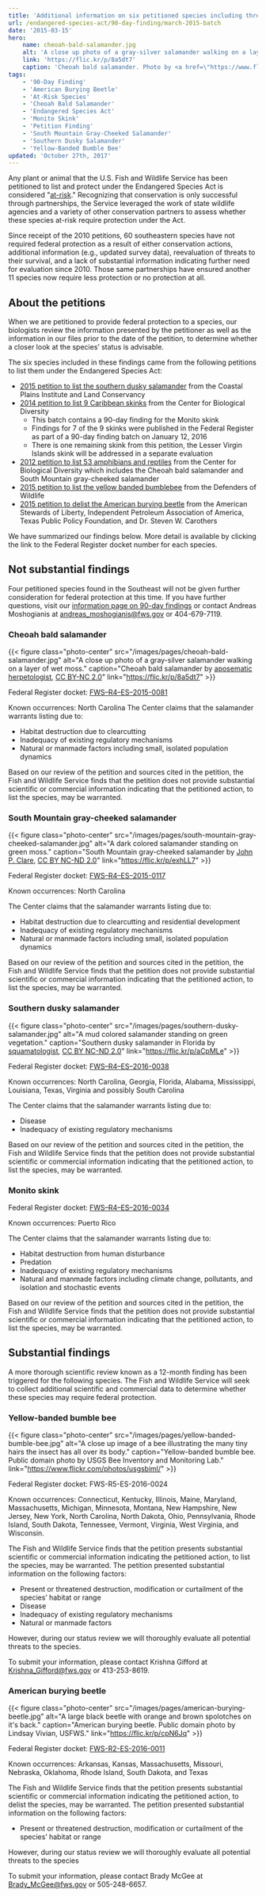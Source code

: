 ```yaml
---
title: 'Additional information on six petitioned species including three salamanders, one lizard, and two insects found in the Southeast'
url: /endangered-species-act/90-day-finding/march-2015-batch
date: '2015-03-15'
hero:
    name: cheoah-bald-salamander.jpg
    alt: 'A close up photo of a gray-silver salamander walking on a layer of wet moss.'
    link: 'https://flic.kr/p/8a5dt7'
    caption: 'Cheoah bald salamander. Photo by <a href=\"https://www.flickr.com/photos/38984611@N03/\" target=\"_blank\">Andy Kraemer</a>, <a href=\"https://creativecommons.org/licenses/by-nc/2.0/\" target=\"_blank\">CC BY-NC 2.0</a>.'
tags:
    - '90-Day Finding'
    - 'American Burying Beetle'
    - 'At-Risk Species'
    - 'Cheoah Bald Salamander'
    - 'Endangered Species Act'
    - 'Monito Skink'
    - 'Petition Finding'
    - 'South Mountain Gray-Cheeked Salamander'
    - 'Southern Dusky Salamander'
    - 'Yellow-Banded Bumble Bee'
updated: 'October 27th, 2017'
---
```


Any plant or animal that the U.S. Fish and Wildlife Service has been petitioned to list and protect under the Endangered Species Act is considered "[at-risk](/endangered-species-act/at-risk-species)." Recognizing that conservation is only successful through partnerships, the Service leveraged the work of state wildlife agencies and a variety of other conservation partners to assess whether these species at-risk require protection under the Act.

Since receipt of the 2010 petitions, 60 southeastern species have not required federal protection as a result of either conservation actions, additional information (e.g., updated survey data), reevaluation of threats to their survival, and a lack of substantial information indicating further need for evaluation since 2010. Those same partnerships have ensured another 11 species now require less protection or no protection at all.

## About the petitions

When we are petitioned to provide federal protection to a species, our biologists review the information presented by the petitioner as well as the information in our files prior to the date of the petition, to determine whether a closer look at the species&rsquo; status is advisable.

The six species included in these findings came from the following petitions to list them under the Endangered Species Act:

  - [2015 petition to list the southern dusky salamander](https://ecos.fws.gov/docs/petitions/92000//568.docx) from the Coastal Plains Institute and Land Conservancy
  - [2014 petition to list 9 Caribbean skinks](https://ecos.fws.gov/docs/petitions/92100/587.pdf) from the Center for Biological Diversity
    - This batch contains a 90-day finding for the Monito skink
    - Findings for 7 of the 9 skinks were published in the Federal Register as part of a 90-day finding batch on January 12, 2016
    - There is one remaining skink from this petition, the Lesser Virgin Islands skink will be addressed in a separate evaluation
  - [2012 petition to list 53 amphibians and reptiles](https://ecos.fws.gov/docs/petitions/92210/662.pdf) from the Center for Biological Diversity which includes the Cheoah bald salamander and South Mountain gray-cheeked salamander
  - [2015 petition to list the yellow banded bumblebee](https://ecos.fws.gov/docs/petitions/92000/681.pdf) from the Defenders of Wildlife
  - [2015 petition to delist the American burying beetle](https://ecos.fws.gov/docs/petitions/92220/677.pdf) from the American Stewards of Liberty, Independent Petroleum Association of America, Texas Public Policy Foundation, and  Dr. Steven W. Carothers

We have summarized our findings below. More detail is available by clicking the link to the Federal Register docket number for each species.

## Not substantial findings

Four petitioned species found in the Southeast will not be given further consideration for federal protection at this time. If you have further questions, visit our [information page on 90-day findings](/endangered-species-act/90-day-finding) or contact Andreas Moshogianis at [andreas_moshogianis@fws.gov](mailto:andreas_moshogianis@fws.gov?subject=March+2016+Batch+Findings) or 404-679-7119.

### Cheoah bald salamander

{{< figure class="photo-center" src="/images/pages/cheoah-bald-salamander.jpg" alt="A close up photo of a gray-silver salamander walking on a layer of wet moss." caption="Cheoah bald salamander by [aposematic herpetologist](https://www.flickr.com/photos/38984611@N03/), [CC BY-NC 2.0](https://creativecommons.org/licenses/by-nc/2.0/legalcode)" link="https://flic.kr/p/8a5dt7" >}}

Federal Register docket: [FWS–R4–ES–2015-0081](https://www.regulations.gov/#!docketDetail;D=FWS-R4-ES-2015-0081)

Known occurrences: North Carolina
The Center claims that the salamander warrants listing due to:

  - Habitat destruction due to clearcutting
  - Inadequacy of existing regulatory mechanisms
  - Natural or manmade factors including small, isolated population dynamics

Based on our review of the petition and sources cited in the petition, the Fish and Wildlife Service finds that the petition does not provide substantial scientific or commercial information indicating that the petitioned action, to list the species, may be warranted.

### South Mountain gray-cheeked salamander

{{< figure class="photo-center" src="/images/pages/south-mountain-gray-cheeked-salamander.jpg" alt="A dark colored salamander standing on green moss." caption="South Mountain gray-cheeked salamander by [John P. Clare](https://www.flickr.com/photos/johnclare/), [CC BY NC-ND 2.0](https://creativecommons.org/licenses/by-nc-nd/2.0/legalcode)" link="https://flic.kr/p/exhLL7" >}}

Federal Register docket: [FWS–R4–ES–2015-0117](https://www.regulations.gov/#!docketDetail;D=FWS-R4-ES-2015-0117)

Known occurrences: North Carolina

The Center claims that the salamander warrants listing due to:

  - Habitat destruction due to clearcutting and residential development
  - Inadequacy of existing regulatory mechanisms
  - Natural or manmade factors including small, isolated population dynamics

Based on our review of the petition and sources cited in the petition, the Fish and Wildlife Service finds that the petition does not provide substantial scientific or commercial information indicating that the petitioned action, to list the species, may be warranted.

### Southern dusky salamander

{{< figure class="photo-center" src="/images/pages/southern-dusky-salamander.jpg" alt="A mud colored salamander standing on green vegetation." caption="Southern dusky salamander in Florida by [squamatologist](https://www.flickr.com/photos/squamatologist/), [CC BY NC-ND 2.0](https://creativecommons.org/licenses/by-nc-nd/2.0/legalcode)" link="https://flic.kr/p/aCpMLe" >}}

Federal Register docket: [FWS–R4–ES–2016-0038](https://www.regulations.gov/#!docketDetail;D=FWS-R4-ES-2016-0038)

Known occurrences: North Carolina, Georgia, Florida, Alabama, Mississippi, Louisiana, Texas, Virginia and possibly South Carolina

The Center claims that the salamander warrants listing due to:

  - Disease
  - Inadequacy of existing regulatory mechanisms

Based on our review of the petition and sources cited in the petition, the Fish and Wildlife Service finds that the petition does not provide substantial scientific or commercial information indicating that the petitioned action, to list the species, may be warranted.

### Monito skink

Federal Register docket: [FWS–R4–ES–2016-0034](https://www.regulations.gov/#!docketDetail;D=FWS-R4-ES-2016-0034)

Known occurrences: Puerto Rico

The Center claims that the salamander warrants listing due to:

  - Habitat destruction from human disturbance
  - Predation
  - Inadequacy of existing regulatory mechanisms
  - Natural and manmade factors including climate change, pollutants, and isolation and stochastic events

Based on our review of the petition and sources cited in the petition, the Fish and Wildlife Service finds that the petition does not provide substantial scientific or commercial information indicating that the petitioned action, to list the species, may be warranted.

## Substantial findings

A more thorough scientific review known as a 12-month finding has been triggered for the following species. The Fish and Wildlife Service will seek to collect additional scientific and commercial data to determine whether these species may require federal protection.

### Yellow-banded bumble bee

{{< figure class="photo-center" src="/images/pages/yellow-banded-bumble-bee.jpg" alt="A close up image of a bee illustrating the many tiny hairs the insect has all over its body." caption="Yellow-banded bumble bee. Public domain photo by USGS Bee Inventory and Monitoring Lab." link="https://www.flickr.com/photos/usgsbiml/" >}}

Federal Register docket: FWS-R5-ES-2016-0024

Known occurrences: Connecticut, Kentucky, Illinois, Maine, Maryland, Massachusetts, Michigan, Minnesota, Montana, New Hampshire, New Jersey, New York, North Carolina, North Dakota, Ohio, Pennsylvania, Rhode Island, South Dakota, Tennessee, Vermont, Virginia, West Virginia, and Wisconsin.

The Fish and Wildlife Service finds that the petition presents substantial scientific or commercial information indicating the petitioned action, to list the species, may be warranted. The petition presented substantial information on the following factors:

  - Present or threatened destruction, modification or curtailment of the species’ habitat or range
  - Disease
  - Inadequacy of existing regulatory mechanisms
  - Natural or manmade factors

However, during our status review we will thoroughly evaluate all potential threats to the species.

To submit your information, please contact Krishna Gifford at [Krishna_Gifford@fws.gov](mailto:Krishna_Gifford@fws.gov?subject=Yellow+banded+bumblebee) or 413-253-8619.

### American burying beetle

{{< figure class="photo-center" src="/images/pages/american-burying-beetle.jpg" alt="A large black beetle with orange and brown spolotches on it's back." caption="American burying beetle. Public domain photo by Lindsay Vivian, USFWS." link="https://flic.kr/p/cpN6Jq" >}}

Federal Register docket: [FWS-R2-ES-2016-0011](https://www.regulations.gov/#!docketDetail;D=FWS-R2-ES-2016-0011)

Known occurrences: Arkansas, Kansas, Massachusetts, Missouri, Nebraska, Oklahoma, Rhode Island, South Dakota, and Texas

The Fish and Wildlife Service finds that the petition presents substantial scientific or commercial information indicating the petitioned action, to delist the species, may be warranted. The petition presented substantial information on the following factors:

  - Present or threatened destruction, modification or curtailment of the species’ habitat or range

However, during our status review we will thoroughly evaluate all potential threats to the species

To submit your information, please contact Brady McGee at [Brady_McGee@fws.gov](mailto:Brady_McGee@fws.gov?subject=American+burying+beetle) or 505-248-6657.
